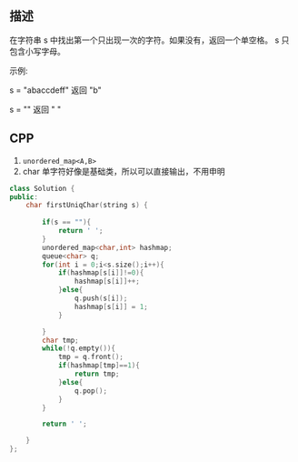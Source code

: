 ## 描述

在字符串 s 中找出第一个只出现一次的字符。如果没有，返回一个单空格。 s 只包含小写字母。

示例:

s = "abaccdeff"
返回 "b"

s = "" 
返回 " "

## CPP
1. `unordered_map<A,B>`
2. char 单字符好像是基础类，所以可以直接输出，不用申明

```cpp
class Solution {
public:
    char firstUniqChar(string s) {
        
        if(s == ""){
            return ' ';
        }
        unordered_map<char,int> hashmap;
        queue<char> q;
        for(int i = 0;i<s.size();i++){
            if(hashmap[s[i]]!=0){
                hashmap[s[i]]++;
            }else{
                q.push(s[i]);
                hashmap[s[i]] = 1;
            }

        }
        char tmp;
        while(!q.empty()){
            tmp = q.front();
            if(hashmap[tmp]==1){
                return tmp;
            }else{
                q.pop();
            }
        }

        return ' ';

    }
};
```